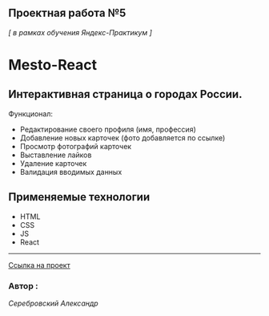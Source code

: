 ## Проектная работа №5
*[ в рамках обучения Яндекс-Практикум ]* 


# Mesto-React

## Интерактивная страница о городах России. 

Функционал:
* Редактирование своего профиля (имя, профессия)
* Добавление новых карточек (фото добавляется по ссылке)
* Просмотр фотографий карточек
* Выставление лайков
* Удаление карточек
* Валидация вводимых данных

## Применяемые технологии

* HTML
* CSS
* JS
* React

---

[Ссылка на проект](https://serebrovskiy.github.io/mesto-react)

 ### Автор :
 *Серебровский Александр*

